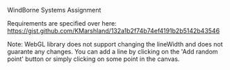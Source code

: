 WindBorne Systems Assignment

Requirements are specified over here:
https://gist.github.com/KMarshland/132a1b2f74b74ef4191b2b5142b43546

Note:
WebGL library does not support changing the lineWidth and does not guarante any changes. You can add a line by clicking on the 'Add random point' button or simply clicking on some point in the canvas.